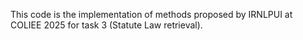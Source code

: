 This code is the implementation of methods proposed by IRNLPUI at COLIEE 2025 for task 3 (Statute Law retrieval).
